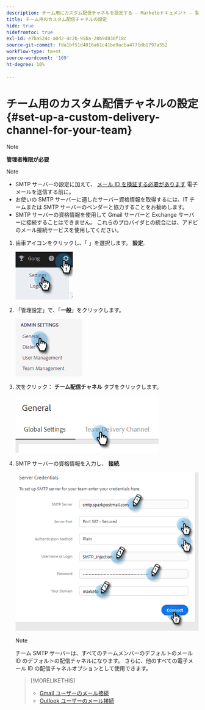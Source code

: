 ```yaml
---
description: チーム用にカスタム配信チャネルを設定する — Marketoドキュメント — 製品ドキュメント
title: チーム用のカスタム配信チャネルの設定
hide: true
hidefromtoc: true
exl-id: e7ba524c-a0d2-4c2b-95ba-20b9d830f18c
source-git-commit: fda1bf51d4016a61c41be9acba4771db1797a552
workflow-type: tm+mt
source-wordcount: '169'
ht-degree: 10%

---
```


# チーム用のカスタム配信チャネルの設定 {#set-up-a-custom-delivery-channel-for-your-team}

>[!NOTE]
>
>**管理者権限が必要**

>[!NOTE]
>
>* SMTP サーバーの設定に加えて、 [メール ID を検証する必要があります](/help/marketo/product-docs/marketo-sales-insight/actions/getting-started/email-settings/verify-your-email.md) 電子メールを送信する前に。
>* お使いの SMTP サーバーに適したサーバー資格情報を取得するには、IT チームまたは SMTP サーバーのベンダーと協力することをお勧めします。
>* SMTP サーバーの資格情報を使用して Gmail サーバーと Exchange サーバーに接続することはできません。 これらのプロバイダとの統合には、アドビのメール接続サービスを使用してください。


1. 歯車アイコンをクリックし、「 」を選択します。 **設定**.

   ![](assets/set-up-a-custom-delivery-channel-for-your-team-1.png)

1. 「管理設定」で、「**一般**」をクリックします。

   ![](assets/set-up-a-custom-delivery-channel-for-your-team-2.png)

1. 次をクリック： **チーム配信チャネル** タブをクリックします。

   ![](assets/set-up-a-custom-delivery-channel-for-your-team-3.png)

1. SMTP サーバーの資格情報を入力し、 **接続**.

   ![](assets/set-up-a-custom-delivery-channel-for-your-team-4.png)

   >[!NOTE]
   >
   >チーム SMTP サーバーは、すべてのチームメンバーのデフォルトのメール ID のデフォルトの配信チャネルになります。 さらに、他のすべての電子メール ID の配信チャネルオプションとして使用できます。

   >[!MORELIKETHIS]
   >
   >* [Gmail ユーザーのメール接続](/help/marketo/product-docs/marketo-sales-connect/email-plugins/gmail/email-connection-for-gmail-users.md)
   >* [Outlook ユーザーのメール接続](/help/marketo/product-docs/marketo-sales-connect/email-plugins/msc-for-outlook/email-connection-for-outlook-users.md)

